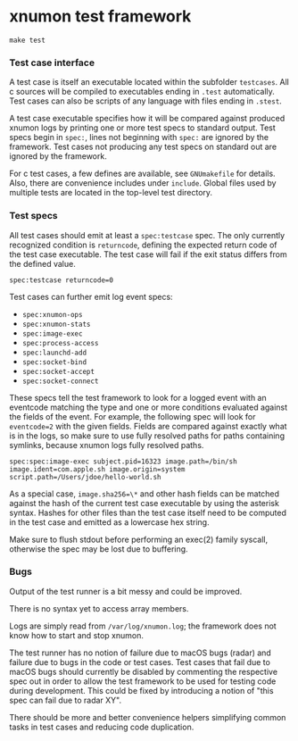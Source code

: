 # xnumon test framework

`make test`


### Test case interface

A test case is itself an executable located within the subfolder `testcases`.
All c sources will be compiled to executables ending in `.test` automatically.
Test cases can also be scripts of any language with files ending in `.stest`.

A test case executable specifies how it will be compared against produced
xnumon logs by printing one or more test specs to standard output.  Test specs
begin in `spec:`, lines not beginning with `spec:` are ignored by the
framework.  Test cases not producing any test specs on standard out are
ignored by the framework.

For c test cases, a few defines are available, see `GNUmakefile` for details.
Also, there are convenience includes under `include`.  Global files used by
multiple tests are located in the top-level test directory.


### Test specs

All test cases should emit at least a `spec:testcase` spec.  The only currently
recognized condition is `returncode`, defining the expected return code of the
test case executable.  The test case will fail if the exit status differs from
the defined value.

```
spec:testcase returncode=0
```

Test cases can further emit log event specs:

-   `spec:xnumon-ops`
-   `spec:xnumon-stats`
-   `spec:image-exec`
-   `spec:process-access`
-   `spec:launchd-add`
-   `spec:socket-bind`
-   `spec:socket-accept`
-   `spec:socket-connect`

These specs tell the test framework to look for a logged event with an
eventcode matching the type and one or more conditions evaluated against the
fields of the event.  For example, the following spec will look for
`eventcode=2` with the given fields.  Fields are compared against exactly what
is in the logs, so make sure to use fully resolved paths for paths containing
symlinks, because xnumon logs fully resolved paths.

```
spec:spec:image-exec subject.pid=16323 image.path=/bin/sh image.ident=com.apple.sh image.origin=system script.path=/Users/jdoe/hello-world.sh
```

As a special case, `image.sha256=\*` and other hash fields can be matched
against the hash of the current test case executable by using the asterisk
syntax.  Hashes for other files than the test case itself need to be computed
in the test case and emitted as a lowercase hex string.

Make sure to flush stdout before performing an exec(2) family syscall,
otherwise the spec may be lost due to buffering.


### Bugs

Output of the test runner is a bit messy and could be improved.

There is no syntax yet to access array members.

Logs are simply read from `/var/log/xnumon.log`; the framework does not know
how to start and stop xnumon.

The test runner has no notion of failure due to macOS bugs (radar) and failure
due to bugs in the code or test cases.  Test cases that fail due to macOS bugs
should currently be disabled by commenting the respective spec out in order to
allow the test framework to be used for testing code during development.  This
could be fixed by introducing a notion of "this spec can fail due to radar XY".

There should be more and better convenience helpers simplifying common tasks
in test cases and reducing code duplication.

